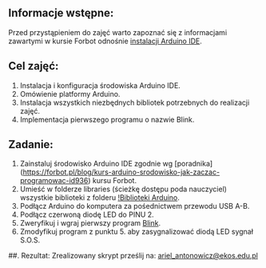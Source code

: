 ## Informacje wstępne:

Przed przystąpieniem do zajęć warto zapoznać się z informacjami zawartymi w kursie Forbot odnośnie [instalacji Arduino IDE](https://forbot.pl/blog/kurs-arduino-srodowisko-jak-zaczac-programowac-id936).

## Cel zajęć:
1. Instalacja i konfiguracja środowiska Arduino IDE.
2. Omówienie platformy Arduino.
3. Instalacja wszystkich niezbędnych bibliotek potrzebnych do realizacji zajęć.
4. Implementacja pierwszego programu o nazwie Blink.

## Zadanie:
1. Zainstaluj środowisko Arduino IDE zgodnie wg [poradnika] (https://forbot.pl/blog/kurs-arduino-srodowisko-jak-zaczac-programowac-id936) kursu Forbot.
2. Umieść w folderze libraries (ścieżkę dostępu poda nauczyciel) wszystkie biblioteki z folderu [!Biblioteki Arduino](https://github.com/Arillos/Arduino/tree/main/!Biblioteki%20Arduino).
3. Podłącz Arduino do komputera za pośednictwem przewodu USB A-B.
4. Podłącz czerwoną diodę LED do PINU 2.
5. Zweryfikuj i wgraj pierwszy program [Blink]().
6. Zmodyfikuj program z punktu 5. aby zasygnalizować diodą LED sygnał S.O.S.

##. Rezultat:
Zrealizowany  skrypt prześlij na: ariel_antonowicz@ekos.edu.pl
